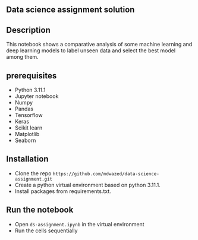 ## Data science assignment solution  

## Description
This notebook shows a comparative analysis of some machine learning and deep learning models 
to label unseen data and select the best model among them.

## prerequisites
- Python 3.11.1
- Jupyter notebook
- Numpy
- Pandas
- Tensorflow
- Keras
- Scikit learn
- Matplotlib
- Seaborn

## Installation
- Clone the repo ```https://github.com/mdwazed/data-science-assignment.git```
- Create a python virtual environment based on python 3.11.1.
- Install packages from requirements.txt.

## Run the notebook
- Open ```ds-assignment.ipynb``` in the virtual environment
- Run the cells sequentially

